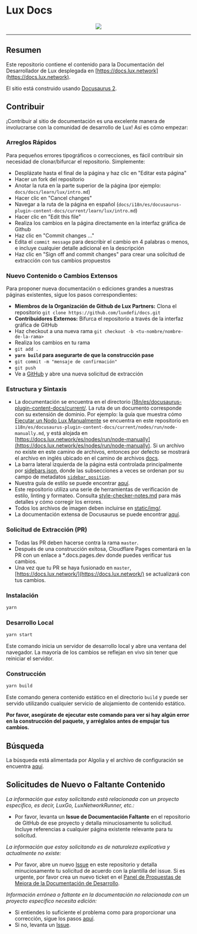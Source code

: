 # Lux Docs

<div align="center">
  <img src="static/LuxLogoRed.png?raw=true"/>
</div>

---

## Resumen

Este repositorio contiene el contenido para la Documentación del Desarrollador de Lux
desplegada en [https://docs.lux.network](https://docs.lux.network).

El sitio está construido usando [Docusaurus 2](https://docusaurus.io/).

## Contribuir

¡Contribuir al sitio de documentación es una excelente manera de involucrarse con la comunidad de desarrollo de Lux!
Así es cómo empezar:

### Arreglos Rápidos

Para pequeños errores tipográficos o correcciones, es fácil contribuir sin necesidad de clonar/bifurcar el
repositorio. Simplemente:

- Desplázate hasta el final de la página y haz clic en "Editar esta página"
- Hacer un fork del repositorio
- Anotar la ruta en la parte superior de la página
  (por ejemplo: `docs/docs/learn/lux/intro.md`)
- Hacer clic en "Cancel changes"
- Navegar a la ruta de la página en español
  (`docs/i18n/es/docusaurus-plugin-content-docs/current/learn/lux/intro.md`)
- Hacer clic en "Edit this file"
- Realiza los cambios en la página directamente en la interfaz gráfica de Github
- Haz clic en "Commit changes ..."
- Edita el `commit message` para describir el cambio en 4 palabras o menos,
  e incluye cualquier detalle adicional en la descripción
- Haz clic en "Sign off and commit changes" para crear una solicitud de extracción con tus cambios propuestos

### Nuevo Contenido o Cambios Extensos

Para proponer nueva documentación o ediciones grandes a nuestras páginas existentes, sigue los pasos correspondientes:

- **Miembros de la Organización de Github de Lux Partners:** Clona el repositorio
  `git clone https://github.com/luxdefi/docs.git`
- **Contribuidores Externos:** Bifurca el repositorio a través de la interfaz gráfica de GitHub
- Haz checkout a una nueva rama `git checkout -b <tu-nombre/nombre-de-la-rama>`
- Realiza los cambios en tu rama
- `git add .`
- **`yarn build` para asegurarte de que la construcción pase**
- `git commit -m "mensaje de confirmación"`
- `git push`
- Ve a [GitHub](https://github.com/luxdefi/docs)
  y abre una nueva solicitud de extracción

### Estructura y Sintaxis

- La documentación se encuentra en el directorio
  [i18n/es/docusaurus-plugin-content-docs/current/](i18n/es/docusaurus-plugin-content-docs/current/).
  La ruta de un documento corresponde
  con su extensión de dominio. Por ejemplo: la guía que muestra cómo
  [Ejecutar un Nodo Lux Manualmente](https://docs.lux.network/es/nodes/run/node-manually)
  se encuentra en este repositorio en `i18n/es/docusaurus-plugin-content-docs/current/nodes/run/node-manually.md`, y está alojada en
  [https://docs.lux.network/es/nodes/run/node-manually](https://docs.lux.network/es/nodes/run/node-manually). Si un archivo no existe en este camino de archivos, entonces por defecto se mostrará el archivo en inglés ubicado en el camino de archivos [docs](docs).
- La barra lateral izquierda de la página está controlada principalmente por
  [sidebars.json](sidebars.json), donde las subsecciones a veces se ordenan por su
  campo de metadatos [`sidebar_position`](https://docusaurus.io/docs/api/plugins/@docusaurus/plugin-content-docs#sidebar_position).
- Nuestra guía de estilo se puede encontrar [aquí](style-guide.md).
- Este repositorio utiliza una serie de herramientas de verificación de estilo, linting y formateo. Consulta
  [style-checker-notes.md](style-checker-notes.md) para más detalles y cómo corregir los errores.
- Todos los archivos de imagen deben incluirse en
  [static/img/](static/img).
- La documentación extensa de Docusaurus se puede encontrar [aquí](https://docusaurus.io/docs).

### Solicitud de Extracción (PR)

- Todas las PR deben hacerse contra la rama `master`.
- Después de una construcción exitosa, Cloudflare Pages comentará en la PR con un enlace a
  \*.docs.pages.dev donde puedes verificar tus cambios.
- Una vez que tu PR se haya fusionado en `master`, [https://docs.lux.network/](https://docs.lux.network/)
  se actualizará con tus cambios.

### Instalación

```zsh
yarn
```

### Desarrollo Local

```zsh
yarn start
```

Este comando inicia un servidor de desarrollo local y abre una ventana del navegador. La mayoría de los cambios se reflejan en vivo sin tener que reiniciar el servidor.

### Construcción

```zsh
yarn build
```

Este comando genera contenido estático en el directorio `build` y puede ser servido utilizando cualquier servicio de alojamiento de contenido estático.

**Por favor, asegúrate de ejecutar este comando para ver si hay algún error en la construcción del paquete,**
**y arréglalos antes de empujar tus cambios.**

## Búsqueda

La búsqueda está alimentada por Algolia y el archivo de configuración se encuentra
[aquí](https://github.com/algolia/docsearch-configs/blob/master/configs/lux.json).

## Solicitudes de Nuevo o Faltante Contenido

_La información que estoy solicitando está relacionada con un proyecto específico, es decir, LuxGo, LuxNetworkRunner, etc.:_

- Por favor, levanta un **Issue de Documentación Faltante** en el repositorio de GitHub de ese proyecto y
  detalla minuciosamente tu solicitud. Incluye referencias a cualquier página existente relevante para tu
  solicitud.

_La información que estoy solicitando es de naturaleza explicativa y actualmente no existe:_

- Por favor, abre un nuevo [Issue](https://github.com/luxdefi/docs/issues/new/choose)
  en este repositorio y detalla minuciosamente tu solicitud de acuerdo con la plantilla del issue.
  Si es urgente, por favor crea un nuevo ticket en el
  [Panel de Propuestas de Mejora de la Documentación de Desarrollo](https://github.com/orgs/luxdefi/projects/15/views/1).

_Información errónea o faltante en la documentación no relacionada con un proyecto específico necesita
edición:_

- Si entiendes lo suficiente el problema como para proporcionar una corrección, sigue los pasos
  [aquí](https://github.com/luxdefi/docs#quick-fixes).
- Si no, levanta un [Issue](https://github.com/luxdefi/docs/issues/new/choose).
